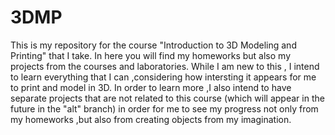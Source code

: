 # 3DMP
This is my repository for the course "Introduction to 3D Modeling and Printing" that I take. In here you will find my homeworks but also my projects from the courses and laboratories.
While I am new to this , I intend to learn everything that I can ,considering how intersting it appears for me to print and model in 3D. In order to learn more ,I also intend to have separate projects that are not related to this course (which will appear in the future in the "alt" branch) in order for me to see my progress not only from my homeworks ,but also from creating objects from my imagination.

